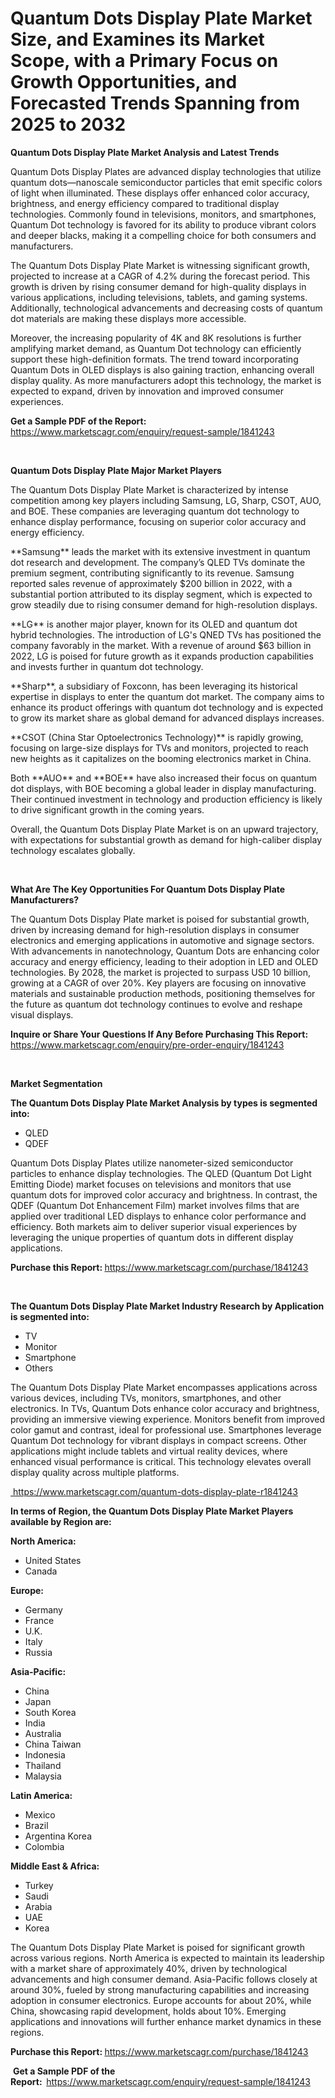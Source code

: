 <p><h1>Quantum Dots Display Plate Market Size, and Examines its Market Scope, with a Primary Focus on Growth Opportunities, and Forecasted Trends Spanning from 2025 to 2032</h1></p><p><strong>Quantum Dots Display Plate Market Analysis and Latest Trends</strong></p>
<p><p>Quantum Dots Display Plates are advanced display technologies that utilize quantum dots—nanoscale semiconductor particles that emit specific colors of light when illuminated. These displays offer enhanced color accuracy, brightness, and energy efficiency compared to traditional display technologies. Commonly found in televisions, monitors, and smartphones, Quantum Dot technology is favored for its ability to produce vibrant colors and deeper blacks, making it a compelling choice for both consumers and manufacturers.</p><p>The Quantum Dots Display Plate Market is witnessing significant growth, projected to increase at a CAGR of 4.2% during the forecast period. This growth is driven by rising consumer demand for high-quality displays in various applications, including televisions, tablets, and gaming systems. Additionally, technological advancements and decreasing costs of quantum dot materials are making these displays more accessible. </p><p>Moreover, the increasing popularity of 4K and 8K resolutions is further amplifying market demand, as Quantum Dot technology can efficiently support these high-definition formats. The trend toward incorporating Quantum Dots in OLED displays is also gaining traction, enhancing overall display quality. As more manufacturers adopt this technology, the market is expected to expand, driven by innovation and improved consumer experiences.</p></p>
<p><strong>Get a Sample PDF of the Report:&nbsp;</strong> <a href="https://www.marketscagr.com/enquiry/request-sample/1841243?utm_campaign=3059&utm_medium=2&utm_source=Github&utm_content=ia&utm_term=15042025&utm_id=quantum-dots-display-plate">https://www.marketscagr.com/enquiry/request-sample/1841243</a></p>
<p>&nbsp;</p>
<p><strong>Quantum Dots Display Plate Major Market Players</strong></p>
<p><p>The Quantum Dots Display Plate Market is characterized by intense competition among key players including Samsung, LG, Sharp, CSOT, AUO, and BOE. These companies are leveraging quantum dot technology to enhance display performance, focusing on superior color accuracy and energy efficiency.</p><p>**Samsung** leads the market with its extensive investment in quantum dot research and development. The company’s QLED TVs dominate the premium segment, contributing significantly to its revenue. Samsung reported sales revenue of approximately $200 billion in 2022, with a substantial portion attributed to its display segment, which is expected to grow steadily due to rising consumer demand for high-resolution displays.</p><p>**LG** is another major player, known for its OLED and quantum dot hybrid technologies. The introduction of LG's QNED TVs has positioned the company favorably in the market. With a revenue of around $63 billion in 2022, LG is poised for future growth as it expands production capabilities and invests further in quantum dot technology.</p><p>**Sharp**, a subsidiary of Foxconn, has been leveraging its historical expertise in displays to enter the quantum dot market. The company aims to enhance its product offerings with quantum dot technology and is expected to grow its market share as global demand for advanced displays increases.</p><p>**CSOT (China Star Optoelectronics Technology)** is rapidly growing, focusing on large-size displays for TVs and monitors, projected to reach new heights as it capitalizes on the booming electronics market in China. </p><p>Both **AUO** and **BOE** have also increased their focus on quantum dot displays, with BOE becoming a global leader in display manufacturing. Their continued investment in technology and production efficiency is likely to drive significant growth in the coming years.</p><p>Overall, the Quantum Dots Display Plate Market is on an upward trajectory, with expectations for substantial growth as demand for high-caliber display technology escalates globally.</p></p>
<p>&nbsp;</p>
<p><strong>What Are The Key Opportunities For Quantum Dots Display Plate Manufacturers?</strong></p>
<p><p>The Quantum Dots Display Plate market is poised for substantial growth, driven by increasing demand for high-resolution displays in consumer electronics and emerging applications in automotive and signage sectors. With advancements in nanotechnology, Quantum Dots are enhancing color accuracy and energy efficiency, leading to their adoption in LED and OLED technologies. By 2028, the market is projected to surpass USD 10 billion, growing at a CAGR of over 20%. Key players are focusing on innovative materials and sustainable production methods, positioning themselves for the future as quantum dot technology continues to evolve and reshape visual displays.</p></p>
<p><strong>Inquire or Share Your Questions If Any Before Purchasing This Report:</strong> <a href="https://www.marketscagr.com/enquiry/pre-order-enquiry/1841243?utm_campaign=3059&utm_medium=2&utm_source=Github&utm_content=ia&utm_term=15042025&utm_id=quantum-dots-display-plate">https://www.marketscagr.com/enquiry/pre-order-enquiry/1841243</a></p>
<p>&nbsp;</p>
<p><strong>Market Segmentation</strong></p>
<p><strong>The Quantum Dots Display Plate Market Analysis by types is segmented into:</strong></p>
<p><ul><li>QLED</li><li>QDEF</li></ul></p>
<p><p>Quantum Dots Display Plates utilize nanometer-sized semiconductor particles to enhance display technologies. The QLED (Quantum Dot Light Emitting Diode) market focuses on televisions and monitors that use quantum dots for improved color accuracy and brightness. In contrast, the QDEF (Quantum Dot Enhancement Film) market involves films that are applied over traditional LED displays to enhance color performance and efficiency. Both markets aim to deliver superior visual experiences by leveraging the unique properties of quantum dots in different display applications.</p></p>
<p><strong>Purchase this Report:&nbsp;</strong><a href="https://www.marketscagr.com/purchase/1841243?utm_campaign=3059&utm_medium=2&utm_source=Github&utm_content=ia&utm_term=15042025&utm_id=quantum-dots-display-plate">https://www.marketscagr.com/purchase/1841243</a></p>
<p>&nbsp;</p>
<p><strong>The Quantum Dots Display Plate Market Industry Research by Application is segmented into:</strong></p>
<p><ul><li>TV</li><li>Monitor</li><li>Smartphone</li><li>Others</li></ul></p>
<p><p>The Quantum Dots Display Plate Market encompasses applications across various devices, including TVs, monitors, smartphones, and other electronics. In TVs, Quantum Dots enhance color accuracy and brightness, providing an immersive viewing experience. Monitors benefit from improved color gamut and contrast, ideal for professional use. Smartphones leverage Quantum Dot technology for vibrant displays in compact screens. Other applications might include tablets and virtual reality devices, where enhanced visual performance is critical. This technology elevates overall display quality across multiple platforms.</p></p>
<p><a href="https://www.marketscagr.com/quantum-dots-display-plate-r1841243?utm_campaign=3059&utm_medium=2&utm_source=Github&utm_content=ia&utm_term=15042025&utm_id=quantum-dots-display-plate">&nbsp;https://www.marketscagr.com/quantum-dots-display-plate-r1841243</a></p>
<p><strong>In terms of Region, the Quantum Dots Display Plate Market Players available by Region are:</strong></p>
<p>
    <p> <strong> North America: </strong>
        <ul>
            <li>United States</li>
            <li>Canada</li>
        </ul>
        </p> 
    <p> <strong> Europe: </strong>
        <ul>
            <li>Germany</li>
            <li>France</li>
            <li>U.K.</li>
            <li>Italy</li>
            <li>Russia</li>
        </ul>
        </p> 
    <p> <strong> Asia-Pacific: </strong>
        <ul>
            <li>China</li>
            <li>Japan</li>
            <li>South Korea</li>
            <li>India</li>
            <li>Australia</li>
            <li>China Taiwan</li>
            <li>Indonesia</li>
            <li>Thailand</li>
            <li>Malaysia</li>
        </ul>
        </p> 
    <p> <strong> Latin America: </strong>
        <ul>
            <li>Mexico</li>
            <li>Brazil</li>
            <li>Argentina Korea</li>
            <li>Colombia</li>
        </ul>
        </p> 
    <p> <strong> Middle East & Africa: </strong>
        <ul>
            <li>Turkey</li>
            <li>Saudi</li>
            <li>Arabia</li>
            <li>UAE</li>
            <li>Korea</li>
        </ul>
    </p>
    </p>
<p><p>The Quantum Dots Display Plate Market is poised for significant growth across various regions. North America is expected to maintain its leadership with a market share of approximately 40%, driven by technological advancements and high consumer demand. Asia-Pacific follows closely at around 30%, fueled by strong manufacturing capabilities and increasing adoption in consumer electronics. Europe accounts for about 20%, while China, showcasing rapid development, holds about 10%. Emerging applications and innovations will further enhance market dynamics in these regions.</p></p>
<p><strong>Purchase this Report: </strong><a href="https://www.marketscagr.com/purchase/1841243?utm_campaign=3059&utm_medium=2&utm_source=Github&utm_content=ia&utm_term=15042025&utm_id=quantum-dots-display-plate">https://www.marketscagr.com/purchase/1841243</a></p>
<p>&nbsp;<strong>Get a Sample PDF of the Report:&nbsp;&nbsp;</strong><a href="https://www.marketscagr.com/enquiry/request-sample/1841243?utm_campaign=3059&utm_medium=2&utm_source=Github&utm_content=ia&utm_term=15042025&utm_id=quantum-dots-display-plate">https://www.marketscagr.com/enquiry/request-sample/1841243</a></p>
<p><strong></strong></p>
<p><p></p><p></p><p></p></p>